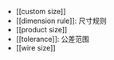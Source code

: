 - [[custom size]]
- [[dimension rule]]: 尺寸规则
- [[product size]]
- [[tolerance]]: 公差范围
- [[wire size]]
